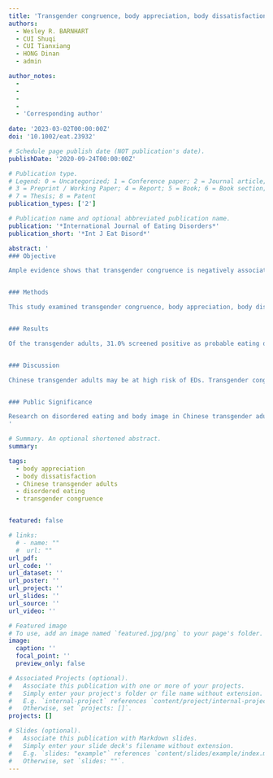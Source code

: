 ```yaml
---
title: 'Transgender congruence, body appreciation, body dissatisfaction, and disordered eating in Chinese transgender adults'
authors:
  - Wesley R. BARNHART
  - CUI Shuqi
  - CUI Tianxiang
  - HONG Dinan
  - admin

author_notes:
  - 
  -
  - 
  -
  - 'Corresponding author'
 
date: '2023-03-02T00:00:00Z'
doi: '10.1002/eat.23932'

# Schedule page publish date (NOT publication's date).
publishDate: '2020-09-24T00:00:00Z'

# Publication type.
# Legend: 0 = Uncategorized; 1 = Conference paper; 2 = Journal article;
# 3 = Preprint / Working Paper; 4 = Report; 5 = Book; 6 = Book section;
# 7 = Thesis; 8 = Patent
publication_types: ['2']

# Publication name and optional abbreviated publication name.
publication: '*International Journal of Eating Disorders*'
publication_short: '*Int J Eat Disord*'

abstract: '
### Objective

Ample evidence shows that transgender congruence is negatively associated with body dissatisfaction and disordered eating in the Western context; however, limited research has explored these relationships in non-Western populations (e.g., Chinese transgender adults). Moreover, to our knowledge, there has been no research describing disordered eating in Chinese transgender adults. Thus, this study aimed to explore group differences in and relationships between transgender congruence, body appreciation, body dissatisfaction, and disordered eating in Chinese transgender adults.


### Methods

This study examined transgender congruence, body appreciation, body dissatisfaction, and disordered eating in a sample of Chinese transgender adults (*N* = 200). Chi-square, *F* tests, and correlation analyses were conducted to examine group differences and relationships between study variables.


### Results

Of the transgender adults, 31.0% screened positive as probable eating disorder (ED) cases. There were no gender identity differences in the study variables. Transgender congruence was positively associated body appreciation (*r* = .40, *p* < .001) and negatively associated with body dissatisfaction (*r* = −.26, *p* < .001) and disordered eating (*r* = −.15, *p* = .031).


### Discussion

Chinese transgender adults may be at high risk of EDs. Transgender congruence and body appreciation may serve a protective role in the context of eating pathology in Chinese transgender adults. Future research is needed to validate the observed relationships between transgender congruence, body appreciation, body dissatisfaction, and disordered eating in Chinese transgender adults.


### Public Significance

Research on disordered eating and body image in Chinese transgender adults is limited. This study describes disordered eating and its relations with transgender congruence, body appreciation, and body dissatisfaction in Chinese transgender adults. Findings highlight the need for and implications of ED intervention in Chinese transgender adults.
'

# Summary. An optional shortened abstract.
summary: 

tags:
  - body appreciation
  - body dissatisfaction
  - Chinese transgender adults
  - disordered eating
  - transgender congruence


featured: false

# links:
  # - name: ""
  #  url: ""
url_pdf: 
url_code: ''
url_dataset: ''
url_poster: ''
url_project: ''
url_slides: ''
url_source: ''
url_video: ''

# Featured image
# To use, add an image named `featured.jpg/png` to your page's folder.
image:
  caption: ''
  focal_point: ''
  preview_only: false

# Associated Projects (optional).
#   Associate this publication with one or more of your projects.
#   Simply enter your project's folder or file name without extension.
#   E.g. `internal-project` references `content/project/internal-project/index.md`.
#   Otherwise, set `projects: []`.
projects: []

# Slides (optional).
#   Associate this publication with Markdown slides.
#   Simply enter your slide deck's filename without extension.
#   E.g. `slides: "example"` references `content/slides/example/index.md`.
#   Otherwise, set `slides: ""`.
---
```

